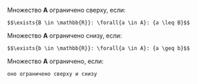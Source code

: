 Множество **A** ограничено сверху, если:
```spoiler-markdown
$$\exists{B \in \mathbb{R}}: \forall{a \in A}: {a \leq B}$$
```

Множество **A** ограничено снизу, если:
```spoiler-markdown
$$\exists{b \in \mathbb{R}}: \forall{a \in A}: {a \geq b}$$
```

Множество **A** ограничено, если:
```spoiler
оно ограничено сверху и снизу
```

